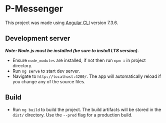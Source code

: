 # P-Messenger

This project was made using [Angular CLI](https://github.com/angular/angular-cli) version 7.3.6.

## Development server
***Note: Node.js must be installed (be sure to install LTS version).***
- Ensure `node_modules` are installed, if not then run `npm i` in project directory.
- Run `ng serve` to start dev server.
- Navigate to `http://localhost:4200/`. The app will automatically reload if you change any of the source files.

## Build

- Run `ng build` to build the project. The build artifacts will be stored in the `dist/` directory. Use the `--prod` flag for a production build.